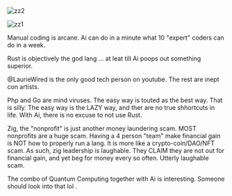 ![zz2](https://github.com/user-attachments/assets/eb4cc69e-d427-488c-8234-58966a932a0c)

![zz1](https://github.com/user-attachments/assets/70bfd0fb-3800-43d8-8dc6-b4e1d1429bc8)


Manual coding is arcane. Ai can do in a minute what 10 "expert" coders can do in a week. 

Rust is objectively the god lang ... at leat till Ai poops out something superior. 

@LaurieWired is the only good tech person on youtube. The rest are inept con artists. 

Php and Go are mind viruses. The easy way is touted as the best way. That is silly. The easy way is the LAZY way, and ther are no true shhortcuts in life.  With Ai, there is no excuse to not use Rust. 

Zig, the "nonprofit" is just another money laundering scam. MOST nonprofits are a huge scam. Having a 4 person "team" make financial gain is NOT how to properly run a lang. It is more like a crypto-coin/DAO/NFT scam. As such, zig leadership is laughable. They CLAIM they are not out for financial gain, and yet beg for money every so often. Utterly laughable scam. 

The combo of Quantum Computing together with Ai is interesting. Someone should look into that lol . 
